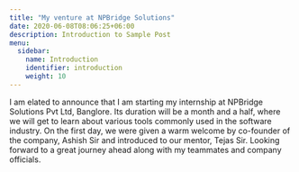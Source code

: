 ```yaml
---
title: "My venture at NPBridge Solutions"
date: 2020-06-08T08:06:25+06:00
description: Introduction to Sample Post
menu:
  sidebar:
    name: Introduction
    identifier: introduction
    weight: 10
---
```

I am elated to announce that I am starting my internship at NPBridge Solutions Pvt Ltd, Banglore. Its duration will be a month and a half, where we will get to learn about various tools commonly used in the software industry. On the first day, we were given a warm welcome by co-founder of the company, Ashish Sir and introduced to our mentor, Tejas Sir. Looking forward to a great journey ahead along with my teammates and company officials. 
